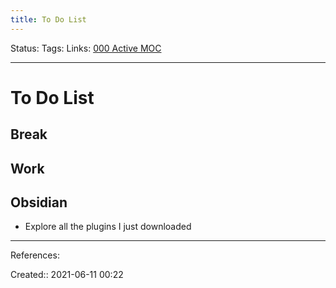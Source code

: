 ```yaml
---
title: To Do List
---
```

Status:
Tags:
Links: [000 Active MOC](out/000-active-moc.md)
___
# To Do List
## Break
## Work
## Obsidian
- Explore all the plugins I just downloaded
___
References:

Created:: 2021-06-11 00:22